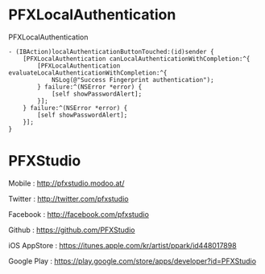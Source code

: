 # PFXLocalAuthentication
PFXLocalAuthentication

````
- (IBAction)localAuthenticationButtonTouched:(id)sender {
    [PFXLocalAuthentication canLocalAuthenticationWithCompletion:^{
        [PFXLocalAuthentication evaluateLocalAuthenticationWithCompletion:^{
            NSLog(@"Success Fingerprint authentication");
        } failure:^(NSError *error) {
            [self showPasswordAlert];
        }];
    } failure:^(NSError *error) {
        [self showPasswordAlert];
    }];
}

````


# PFXStudio

Mobile : http://pfxstudio.modoo.at/

Twitter : http://twitter.com/pfxstudio

Facebook : http://facebook.com/pfxstudio

Github : https://github.com/PFXStudio

iOS AppStore : https://itunes.apple.com/kr/artist/ppark/id448017898

Google Play : https://play.google.com/store/apps/developer?id=PFXStudio
